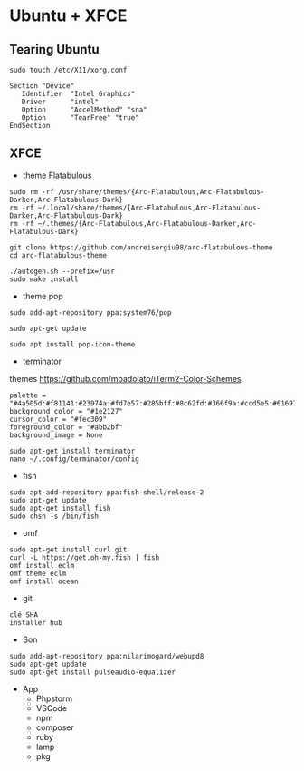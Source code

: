 # Ubuntu  + XFCE 

## Tearing Ubuntu
```
sudo touch /etc/X11/xorg.conf

Section "Device"
   Identifier  "Intel Graphics"
   Driver      "intel"
   Option      "AccelMethod" "sna"
   Option      "TearFree" "true"
EndSection
```


## XFCE

* theme Flatabulous 

```
sudo rm -rf /usr/share/themes/{Arc-Flatabulous,Arc-Flatabulous-Darker,Arc-Flatabulous-Dark}
rm -rf ~/.local/share/themes/{Arc-Flatabulous,Arc-Flatabulous-Darker,Arc-Flatabulous-Dark}
rm -rf ~/.themes/{Arc-Flatabulous,Arc-Flatabulous-Darker,Arc-Flatabulous-Dark}
```

```
git clone https://github.com/andreisergiu98/arc-flatabulous-theme
cd arc-flatabulous-theme
```

```
./autogen.sh --prefix=/usr
sudo make install
```

* theme pop 

```
sudo add-apt-repository ppa:system76/pop

sudo apt-get update

sudo apt install pop-icon-theme
```

* terminator

themes https://github.com/mbadolato/iTerm2-Color-Schemes
```
palette = "#4a505d:#f81141:#23974a:#fd7e57:#285bff:#8c62fd:#366f9a:#ccd5e5:#61697a:#fc4a6d:#37bd58:#f6be48:#199ffd:#fc58f6:#50acae:#ffffff"
background_color = "#1e2127"
cursor_color = "#fec309"
foreground_color = "#abb2bf"
background_image = None
```

```
sudo apt-get install terminator
nano ~/.config/terminator/config
```


* fish

```
sudo apt-add-repository ppa:fish-shell/release-2
sudo apt-get update
sudo apt-get install fish
sudo chsh -s /bin/fish
```

* omf 

```
sudo apt-get install curl git
curl -L https://get.oh-my.fish | fish
omf install eclm
omf theme eclm
omf install ocean
```

* git 

```
clé SHA
installer hub
```

* Son

```
sudo add-apt-repository ppa:nilarimogard/webupd8
sudo apt-get update
sudo apt-get install pulseaudio-equalizer
```

* App
    * Phpstorm
    * VSCode
    * npm
    * composer
    * ruby
    * lamp
    * pkg
